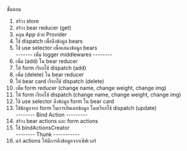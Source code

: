 ขั้นตอน 
1. สร้าง store
2. สร้าง bear reducer (get)
3. คลุม App ด้วย Provider
4. ใช้ dispatch เพื่อดึงข้อมูล bears
5. ใช้ use selector เพื่อแสดงข้อมูล bears 
<br/> ------- เพิ่ม logger middlewares --------
6. เพิ่ม (add) ใน bear reducer
7. ให้ form เรียกใช้ dispatch (add)
8. เพิ่ม (delete) ใน bear reducer
9. ให้ bear card เรียกใช้ dispatch (delete)
10. เพิ่ม form reducer (change name, change weight, change img)
11. ให้ form เรียกใช้ dispatch (change name, change weight, change img)
12. ใช้ use selector ดึงข้อมูล form ใน bear card
13. ใช้ข้อมูลจาก form ในการอัพเดทข้อมูล โดยเรียกใช้ dispatch (update)
<br/> -------- Bind Action --------- 
14. สร้าง bear actions และ form actions 
15. ใช้ bindActionsCreator
<br/> -------- Thunk ----------- 
16. แก้ actions ให้มีการดึงข้อมูลจากเซิฟเวอร์
